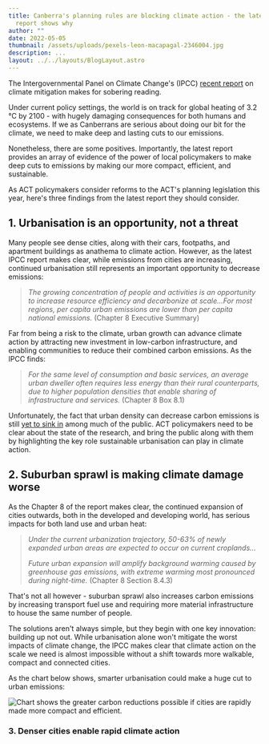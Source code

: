 ```yaml
---
title: Canberra's planning rules are blocking climate action - the latest IPCC
  report shows why
author: ""
date: 2022-05-05
thumbnail: /assets/uploads/pexels-leon-macapagal-2346004.jpg
description: ...
layout: ../../layouts/BlogLayout.astro
---
```

The Intergovernmental Panel on Climate Change's (IPCC) [recent report](https://www.ipcc.ch/report/sixth-assessment-report-working-group-3/) on climate mitigation makes for sobering reading.

Under current policy settings, the world is on track for global heating of 3.2 °C by 2100 - with hugely damaging consequences for both humans and ecosystems. If we as Canberrans are serious about doing our bit for the climate, we need to make deep and lasting cuts to our emissions.

Nonetheless, there are some positives. Importantly, the latest report provides an array of evidence of the power of local policymakers to make deep cuts to emissions by making our more compact, efficient, and sustainable. 

As ACT policymakers consider reforms to the ACT's planning legislation this year, here's three findings from the latest report they should consider.

## 1. Urbanisation is an opportunity, not a threat

Many people see dense cities, along with their cars, footpaths, and apartment buildings as anathema to climate action. However, as the latest IPCC report makes clear, while emissions from cities are increasing, continued urbanisation still represents an important opportunity to decrease emissions:

> *The growing concentration of people and activities is an opportunity to increase resource efficiency and decarbonize at scale...For most regions, per capita urban emissions are lower than per capita national emissions.* (Chapter 8 Executive Summary)

Far from being a risk to the climate, urban growth can advance climate action by attracting new investment in low-carbon infrastructure, and enabling communities to reduce their combined carbon emissions. As the IPCC finds:

> *For the same level of consumption and basic services, an average urban dweller often requires less energy than their rural counterparts, due to higher population densities that enable sharing of infrastructure and services.* (Chapter 8 Box 8.1)

Unfortunately, the fact that urban density can decrease carbon emissions is still [yet to sink in](https://twitter.com/sam_d_1995/status/1514389429120552960) among much of the public. ACT policymakers need to be clear about the state of the research, and bring the public along with them by highlighting the key role sustainable urbanisation can play in climate action.

## 2. Suburban sprawl is making climate damage worse

As the Chapter 8 of the report makes clear, the continued expansion of cities outwards, both in the developed and developing world, has serious impacts for both land use and urban heat:

> *Under the current urbanization trajectory, 50-63% of newly expanded urban areas are expected to occur on current croplands...* 
>
> *Future urban expansion will amplify background warming caused by greenhouse gas emissions, with extreme warming most pronounced during night-time.* (Chapter 8 Section 8.4.3)

That's not all however - suburban sprawl also increases carbon emissions by increasing transport fuel use and requiring more material infrastructure to house the same number of people. 

The solutions aren't always simple, but they begin with one key innovation: building up not out. While urbanisation alone won't mitigate the worst impacts of climate change, the IPCC makes clear that climate action on the scale we need is almost impossible without a shift towards more walkable, compact and connected cities. 

As the chart below shows, smarter urbanisation could make a huge cut to urban emissions:

![Chart shows the greater carbon reductions possible if cities are rapidly made more compact and efficient.](/assets/uploads/screen-shot-2022-05-05-at-9.37.38-pm.png "Figure 8.14 - Estimated urban emissions in two different scenarios")

### 3. Denser cities enable rapid climate action